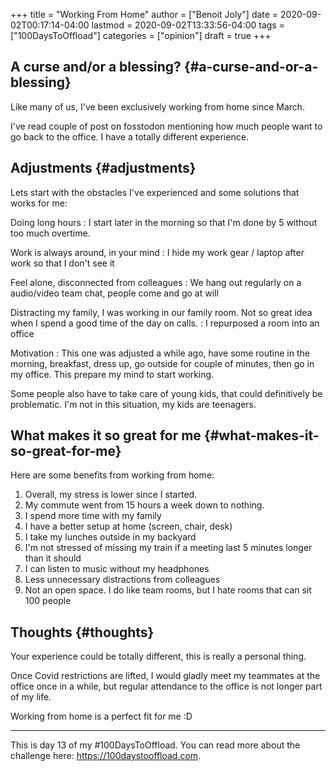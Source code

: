 +++
title = "Working From Home"
author = ["Benoit Joly"]
date = 2020-09-02T00:17:14-04:00
lastmod = 2020-09-02T13:33:56-04:00
tags = ["100DaysToOffload"]
categories = ["opinion"]
draft = true
+++

## A curse and/or a blessing? {#a-curse-and-or-a-blessing}

Like many of us, I've been exclusively working from home since March.

I've read couple of post on fosstodon mentioning how much people want to go back to the office. I have a totally different experience.


## Adjustments {#adjustments}

Lets start with the obstacles I've experienced and some solutions that works for me:

Doing long hours
: I start later in the morning so that I'm done by 5 without too much overtime.

Work is always around, in your mind
: I hide my work gear / laptop after work so that I don't see it

Feel alone, disconnected from colleagues
: We hang out regularly on a audio/video team chat, people come and go at will

Distracting my family, I was working in our family room. Not so great idea when I spend a good time of the day on calls.
: I repurposed a room into an office

Motivation
: This one was adjusted a while ago, have some routine in the morning, breakfast, dress up, go outside for couple of minutes, then go in my office. This prepare my mind to start working.

Some people also have to take care of young kids, that could definitively be problematic. I'm not in this situation, my kids are teenagers.


## What makes it so great for me {#what-makes-it-so-great-for-me}

Here are some benefits from working from home:

1.  Overall, my stress is lower since I started.
2.  My commute went from 15 hours a week down to nothing.
3.  I spend more time with my family
4.  I have a better setup at home (screen, chair, desk)
5.  I take my lunches outside in my backyard
6.  I'm not stressed of missing my train if a meeting last 5 minutes longer than it should
7.  I can listen to music without my headphones
8.  Less unnecessary distractions from colleagues
9.  Not an open space. I do like team rooms, but I hate rooms that can sit 100 people


## Thoughts {#thoughts}

Your experience could be totally different, this is really a personal thing.

Once Covid restrictions are lifted, I would gladly meet my teammates at the office once in a while, but regular attendance to the office is not longer part of my life.

Working from home is a perfect fit for me :D

 ---
This is day 13 of my #100DaysToOffload. You can read more about the challenge here: <https://100daystooffload.com>.

<!--more-->

